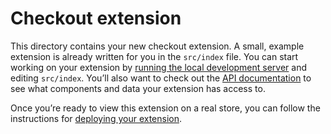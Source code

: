 # Checkout extension

This directory contains your new checkout extension. A small, example extension is already written for you in the `src/index` file. You can start working on your extension by [running the local development server](TODO) and editing `src/index`. You’ll also want to check out the [API documentation](TODO) to see what components and data your extension has access to.

Once you’re ready to view this extension on a real store, you can follow the instructions for [deploying your extension](TODO).
